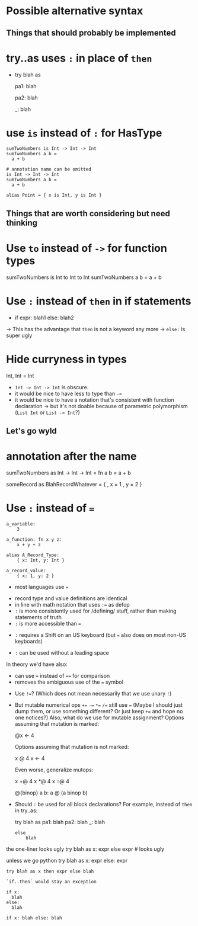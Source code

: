 Possible alternative syntax
===========================


Things that should probably be implemented
------------------------------------------

# try..as uses `:` in place of `then`

  * try blah as

      pa1:
          blah

      pa2:
          blah

      _:
          blah


# use `is` instead of `:` for HasType

    sumTwoNumbers is Int -> Int -> Int
    sumTwoNumbers a b =
      a + b

    # annotation name can be omitted
    is Int -> Int -> Int
    sumTwoNumbers a b =
      a + b

    alias Point = { x is Int, y is Int }




Things that are worth considering but need thinking
---------------------------------------------------


# Use `to` instead of `->` for function types

sumTwoNumbers is Int to Int to Int
sumTwoNumbers a b =
  a + b


# Use `:` instead of `then` in if statements

  * if expr:
      blah1
    else:
      blah2

  -> This has the advantage that `then` is not a keyword any more
  -> `else:` is super ugly



# Hide curryness in types

  Int, Int = Int

* `Int -> Int -> Int` is obscure.
* it would be nice to have less to type than ` -> `
* it would be nice to have a notation that's consistent with function declaration
  -> but it's not doable because of parametric polymorphism (`List Int` or `List -> Int`?)




Let's go wyld
-------------

# annotation after the name

sumTwoNumbers as Int -> Int -> Int
  = fn a b =
    a + b

someRecord as BlahRecordWhatever
  = {
  , x = 1
  , y = 2
  }


# Use `:` instead of `=`

    a_variable:
        3

    a_function: fn x y z:
        x + y + z

    alias A_Record_Type:
        { x: Int, y: Int }

    a_record_value:
        { x: 1, y: 2 }

- most languages use `=`
+ record type and value definitions are identical
+ in line with math notation that uses `:=` as defop
+ `:` is more consistently used for /defining/ stuff, rather than making statements of truth
+ `:` is more accessible than `=`
- `:` requires a Shift on an US keyboard (but `=` also does on most non-US keyboards)
+ `:` can be used without a leading space

In theory we'd have also:
+ can use `=` instead of `==` for comparison
+ removes the ambiguous use of the `=` symbol

* Use `!=`? (Which does not mean necessarily that we use unary `!`)

* But mutable numerical ops `+=` `-=` `*=` `/=` still use `=`
(Maybe I should just dump them, or use something different? Or just keep `+=` and hope no one notices?)
Also, what do we use for mutable assignment?
  Options assuming that mutation is marked:

    @x <- 4

  Options assuming that mutation is not marked:

    x @ 4
    x <- 4

  Even worse, generalize mutops:

    x +@ 4
    x *@ 4
    x ::@ 4

    @{binop} a b: a @ (a binop b)


* Should `:` be used for all block declarations?
    For example, instead of `then` in try..as:

    try blah as
      pa1:
          blah
      pa2:
          blah
      _:
          blah

      else
          blah

the one-liner looks ugly
    try blah as x: expr else expr # looks ugly

unless we go python
    try blah as x: expr else: expr

    try blah as x then expr else blah

    `if..then` would stay an exception

    if x:
      blah
    else:
      blah

    if x: blah else: blah



